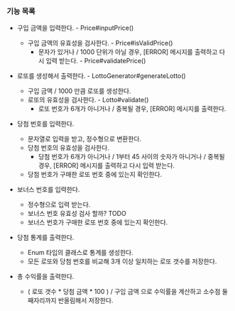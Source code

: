 ### 기능 목록

- 구입 금액을 입력한다. - Price#inputPrice()
  - 구입 금액의 유효성을 검사한다. - Price#isValidPrice()
    - 문자가 있거나 / 1000 단위가 아닐 경우, [ERROR] 메시지를 출력하고 다시 입력 받는다. - Price#validatePrice()


- 로또를 생성해서 출력한다. - LottoGenerator#generateLotto()
  - 구입 금액 / 1000 만큼 로또를 생성한다.
  - 로또의 유효성을 검사한다. - Lotto#validate()
    - 로또 번호가 6개가 아니거나 / 중복될 경우, [ERROR] 메시지를 출력한다.


- 당첨 번호를 입력한다.
  - 문자열로 입력을 받고, 정수형으로 변환한다.
  - 당첨 번호의 유효성을 검사한다.
    - 당첨 번호가 6개가 아니거나 / 1부터 45 사이의 숫자가 아니거나 / 중복될 경우, [ERROR] 메시지를 출력하고 다시 입력 받는다.
  - 당첨 번호가 구매한 로또 번호 중에 있는지 확인한다.


- 보너스 번호를 입력한다.
  - 정수형으로 입력 받는다.
  - 보너스 번호 유효성 검사 할까? TODO
  - 보너스 번호가 구매한 로또 번호 중에 있는지 확인한다.


- 당첨 통계를 출력한다.
  - Enum 타입의 클래스로 통계를 생성한다.
  - 모든 로또와 당첨 번호를 비교해 3개 이상 일치하는 로또 갯수를 저장한다.


- 총 수익률을 출력한다.
  - ( 로또 갯수 * 당첨 금액 * 100 ) / 구입 금액 으로 수익률을 계산하고 소수점 둘째자리까지 반올림해서 저장한다.